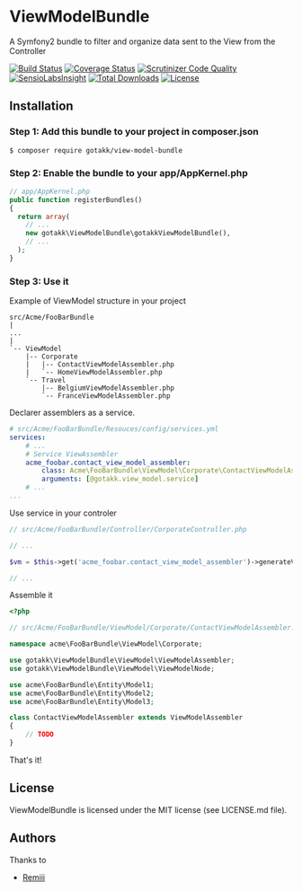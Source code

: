 # ViewModelBundle

A Symfony2 bundle to filter and organize data sent to the View from the Controller

[![Build Status](https://travis-ci.org/gotakk/ViewModelBundle.svg?branch=master)](https://travis-ci.org/gotakk/ViewModelBundle)
[![Coverage Status](https://coveralls.io/repos/gotakk/ViewModelBundle/badge.svg?branch=master&service=github)](https://coveralls.io/github/gotakk/ViewModelBundle?branch=master)
[![Scrutinizer Code Quality](https://scrutinizer-ci.com/g/gotakk/ViewModelBundle/badges/quality-score.png?b=master)](https://scrutinizer-ci.com/g/gotakk/ViewModelBundle/?branch=master)
[![SensioLabsInsight](https://insight.sensiolabs.com/projects/78a4326b-43d1-4c2e-917c-dc1e013fca95/big.png)](https://insight.sensiolabs.com/projects/78a4326b-43d1-4c2e-917c-dc1e013fca95)
[![Total Downloads](https://poser.pugx.org/phpunit/phpunit/downloads)](https://packagist.org/packages/phpunit/phpunit)
[![License](https://poser.pugx.org/phpunit/phpunit/license)](https://packagist.org/packages/phpunit/phpunit)

## Installation

### Step 1: Add this bundle to your project in composer.json


```
$ composer require gotakk/view-model-bundle
```

### Step 2: Enable the bundle to your app/AppKernel.php

```php
// app/AppKernel.php
public function registerBundles()
{
  return array(
    // ...
    new gotakk\ViewModelBundle\gotakkViewModelBundle(),
    // ...
  );
}
```

### Step 3: Use it

Example of ViewModel structure in your project

```
src/Acme/FooBarBundle
|
...
|
`-- ViewModel
    |-- Corporate
    |   |-- ContactViewModelAssembler.php
    |   `-- HomeViewModelAssembler.php
    `-- Travel
        |-- BelgiumViewModelAssembler.php
        `-- FranceViewModelAssembler.php
```

Declarer assemblers as a service.

```yml
# src/Acme/FooBarBundle/Resouces/config/services.yml
services:
    # ...
    # Service ViewAssembler
    acme_foobar.contact_view_model_assembler:
        class: Acme\FooBarBundle\ViewModel\Corporate\ContactViewModelAssembler
        arguments: [@gotakk.view_model.service]
    # ...
...

```

Use service in your controler

```php
// src/Acme/FooBarBundle/Controller/CorporateController.php

// ...

$vm = $this->get('acme_foobar.contact_view_model_assembler')->generateViewModel($model1, $model2, $model3);

// ...

```

Assemble it

```php
<?php

// src/Acme/FooBarBundle/ViewModel/Corporate/ContactViewModelAssembler.php

namespace acme\FooBarBundle\ViewModel\Corporate;

use gotakk\ViewModelBundle\ViewModel\ViewModelAssembler;
use gotakk\ViewModelBundle\ViewModel\ViewModelNode;

use acme\FooBarBundle\Entity\Model1;
use acme\FooBarBundle\Entity\Model2;
use acme\FooBarBundle\Entity\Model3;

class ContactViewModelAssembler extends ViewModelAssembler
{
    // TODO
}
```

That's it!

## License

ViewModelBundle is licensed under the MIT license (see LICENSE.md file).

## Authors

Thanks to
* [Remiii](https://github.com/Remiii)

